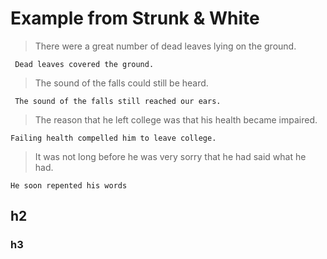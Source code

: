 # Example from Strunk & White

> There were a great number of dead leaves lying on the
ground.

``` Dead leaves covered the ground.```

> The sound of the falls could still be heard.

``` The sound of the falls still reached our ears.```

> The reason that he left college was that his health became
impaired.

```Failing health compelled him to leave college.```

> It was not long before he was very sorry that he had said
what he had.

```He soon repented his words```

## h2

### h3


